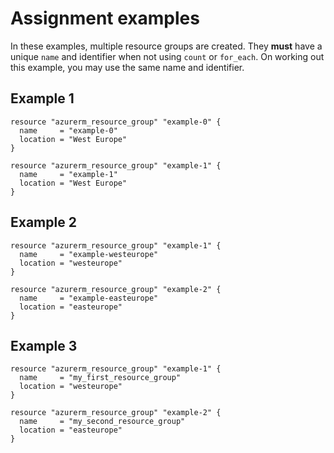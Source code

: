 # Assignment examples

In these examples, multiple resource groups are created. They **must** have a unique `name` and identifier when not using `count` or `for_each`.
On working out this example, you may use the same name and identifier.

## Example 1

```hcl
resource "azurerm_resource_group" "example-0" {
  name     = "example-0"
  location = "West Europe"
}

resource "azurerm_resource_group" "example-1" {
  name     = "example-1"
  location = "West Europe"
}
```

## Example 2

```hcl
resource "azurerm_resource_group" "example-1" {
  name     = "example-westeurope"
  location = "westeurope"
}

resource "azurerm_resource_group" "example-2" {
  name     = "example-easteurope"
  location = "easteurope"
}
```

## Example 3

```hcl
resource "azurerm_resource_group" "example-1" {
  name     = "my_first_resource_group"
  location = "westeurope"
}

resource "azurerm_resource_group" "example-2" {
  name     = "my_second_resource_group"
  location = "easteurope"
}
```
